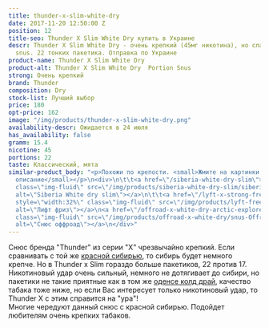 ```yaml
---
title: thunder-x-slim-white-dry
date: 2017-11-20 12:50:00 Z
position: 12
title-seo: Thunder X Slim White Dry купить в Украине
descr: Thunder X Slim White Dry - очень крепкий (45мг никотина), но слабее siberia
  snus. 22 тонких пакетика. Отправка по Украине
product-name: Thunder X Slim White Dry
product-alt: Thunder X Slim White Dry  Portion Snus
strong: Очень крепкий
brand: Thunder
composition: Dry
stock-list: Лучший выбор
price: 180
opt-price: 162
image: "/img/products/thunder-x-slim-white-dry.png"
availability-descr: Ожидается в 24 июля
has_availability: false
gramm: 15.4
nicotine: 45
portions: 22
taste: Классический, мята
similar-product_body: "<p>Похожи по крепости. <small>Жмите на картинки и читайте полное
  описание</small></p>\n<div>\n\t\t<a href=\"/siberia-white-dry-slim\"><img style=\"width:32%\"
  class=\"img-fluid\" src=\"/img/products/siberia-white-dry-slim/siberia-open-and-cryo.jpg\"
  alt=\"Siberia White dry slim\"></a>\n\t\t<a href=\"/lyft-x-strong-freeze-slim-white\"><img
  style=\"width:32%\" class=\"img-fluid\" src=\"/img/products/lyft-freeze/lyft-freeze-open.jpg\"
  alt=\"Лифт фриз\"></a>\n<a href=\"/offroad-x-white-dry-arctic-explorer\"><img style=\"width:32%\"
  class=\"img-fluid\" src=\"/img/products/offroad-x-white-dry/snus-Offroad-X-White-Dry-Arctic-Explorer.jpg\"
  alt=\"Снюс оффроад\"></a>\n</div>"
---
```


Снюс бренда "Thunder" из серии "X" чрезвычайно крепкий.
Если сравнивать с той же [красной сибирью](/siberia-white), то сибирь будет немного крепче. Но в Thunder x Slim гораздо больше пакетиков, 22 против 17. Никотиновый удар очень сильный, немного не дотягивает до сибири, но пакетики не такие приятные как в том же [оденсе колд драй](/odens-cold-dry), качество табака тоже ниже, но если Вас интересует только никотиновый удар, то Thunder X с этим справится на "ура"!<br>
Многие чередуют данный снюс с красной сибирью.
Подойдет любителям очень крепких табаков.